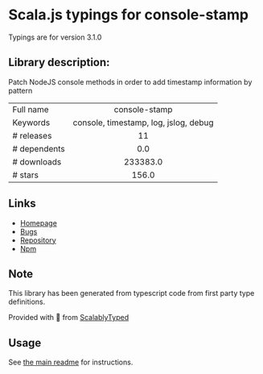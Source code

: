
# Scala.js typings for console-stamp

Typings are for version 3.1.0

## Library description:
Patch NodeJS console methods in order to add timestamp information by pattern

|                    |                 |
| ------------------ | :-------------: |
| Full name          | console-stamp |
| Keywords           | console, timestamp, log, jslog, debug |
| # releases         | 11 |
| # dependents       | 0.0 |
| # downloads        | 233383.0 |
| # stars            | 156.0 |

## Links
- [Homepage](https://github.com/starak/node-console-stamp#readme)
- [Bugs](https://github.com/starak/node-console-stamp/issues)
- [Repository](https://github.com/starak/node-console-stamp)
- [Npm](https://www.npmjs.com/package/console-stamp)
    


## Note
This library has been generated from typescript code from first party type definitions.

Provided with :purple_heart: from [ScalablyTyped](https://github.com/oyvindberg/ScalablyTyped)

## Usage
See [the main readme](../../readme.md) for instructions.


